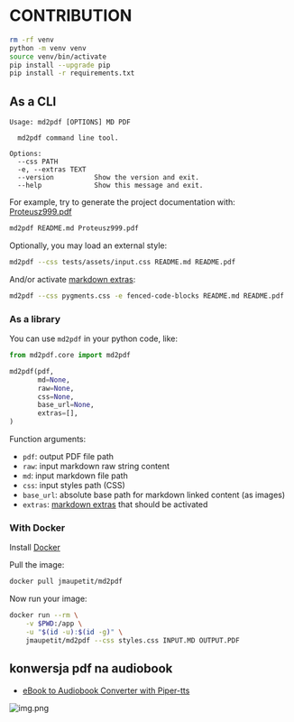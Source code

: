 # CONTRIBUTION


```bash
rm -rf venv
python -m venv venv
source venv/bin/activate
pip install --upgrade pip
pip install -r requirements.txt
```

## As a CLI

```
Usage: md2pdf [OPTIONS] MD PDF

  md2pdf command line tool.

Options:
  --css PATH
  -e, --extras TEXT
  --version          Show the version and exit.
  --help             Show this message and exit.
```

For example, try to generate the project documentation with:
[Proteusz999.pdf](Proteusz999.pdf)
```bash
md2pdf README.md Proteusz999.pdf
```

Optionally, you may load an external style:

```bash
md2pdf --css tests/assets/input.css README.md README.pdf
```

And/or activate [markdown extras](https://github.com/trentm/python-markdown2/wiki/Extras):

```bash
md2pdf --css pygments.css -e fenced-code-blocks README.md README.pdf
```


### As a library

You can use `md2pdf` in your python code, like:

```python
from md2pdf.core import md2pdf

md2pdf(pdf,
       md=None,
       raw=None,
       css=None,
       base_url=None,
       extras=[],
)
```

Function arguments:

* `pdf`: output PDF file path
* `raw`: input markdown raw string content
* `md`: input markdown file path
* `css`: input styles path (CSS)
* `base_url`: absolute base path for markdown linked content (as images)
* `extras`: [markdown extras](https://github.com/trentm/python-markdown2/wiki/Extras) that should be activated

### With Docker

Install [Docker](https://www.docker.com/)

Pull the image:

```bash
docker pull jmaupetit/md2pdf
```

Now run your image:

```bash
docker run --rm \
    -v $PWD:/app \
    -u "$(id -u):$(id -g)" \
    jmaupetit/md2pdf --css styles.css INPUT.MD OUTPUT.PDF
```


## konwersja pdf na audiobook

+ [eBook to Audiobook Converter with Piper-tts](https://huggingface.co/spaces/drewThomasson/ebook2audiobookpiper-tts-GPU/blob/81daf8c663616945516abb0efd3738bc9932c183/README.md)

![img.png](img/text2audio.png)
